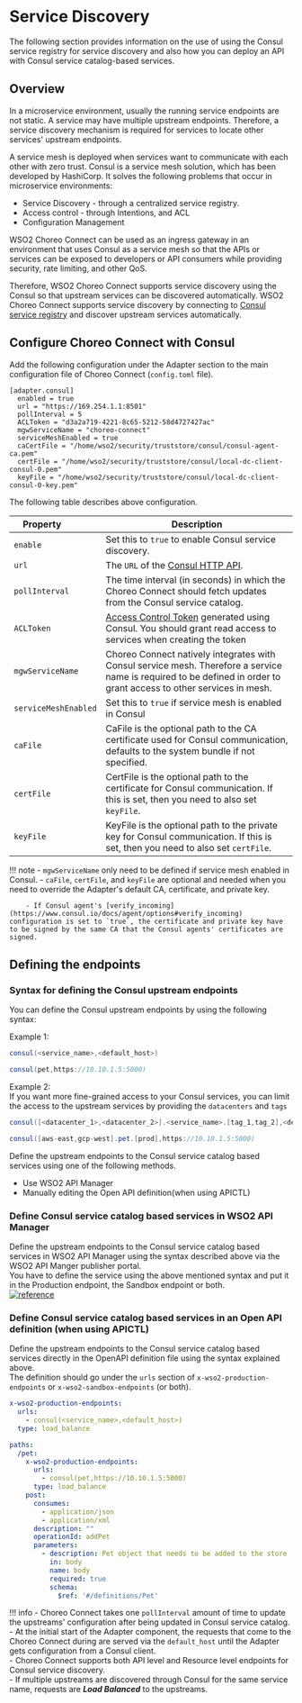 # Service Discovery

The following section provides information on the use of using the Consul service registry for service discovery and also how you can deploy an API with Consul service catalog-based services.

## Overview

In a microservice environment, usually the running service endpoints are not static. A service may have multiple upstream endpoints. Therefore, a service discovery mechanism is required for services to locate other services' upstream endpoints.

A service mesh is deployed when services want to communicate with each other with zero trust. Consul is a service mesh solution, which has been developed by HashiCorp. It solves the following problems that occur in microservice environments:

- Service Discovery - through a centralized service registry.
- Access control - through Intentions, and ACL
- Configuration Management

WSO2 Choreo Connect can be used as an ingress gateway in an environment that uses Consul as a service mesh so that the APIs or services can be exposed to developers or API consumers while providing security, rate limiting, and other QoS.

Therefore, WSO2 Choreo Connect supports service discovery using the Consul so that upstream services can be discovered automatically. WSO2 Choreo Connect supports service discovery by connecting to [Consul service registry](https://www.hashicorp.com/products/consul) and discover upstream services automatically.

## Configure Choreo Connect with Consul

Add the following configuration under the Adapter section to the main configuration file of Choreo Connect (`config.toml` file).

``` 
[adapter.consul]
  enabled = true
  url = "https://169.254.1.1:8501"
  pollInterval = 5
  ACLToken = "d3a2a719-4221-8c65-5212-58d4727427ac"
  mgwServiceName = "choreo-connect"
  serviceMeshEnabled = true
  caCertFile = "/home/wso2/security/truststore/consul/consul-agent-ca.pem"
  certFile = "/home/wso2/security/truststore/consul/local-dc-client-consul-0.pem"
  keyFile = "/home/wso2/security/truststore/consul/local-dc-client-consul-0-key.pem"
```

The following table describes above configuration.

|<div style="width:100px">Property</div>| Description                                                                    |
|---------------------------------------|--------------------------------------------------------------------------------|
| `enable`                              | Set this to `true` to enable Consul service discovery. |
| `url`                                 | The `URL` of the [Consul HTTP API](https://www.consul.io/api-docs#http-api-structure).|
| `pollInterval`                        | The time interval (in seconds) in which the Choreo Connect should fetch updates from the Consul service catalog.|
| `ACLToken`                            | [Access Control Token](https://learn.hashicorp.com/tutorials/consul/access-control-setup-production) generated using Consul. You should grant read access to services when creating the token|
| `mgwServiceName`                      | Choreo Connect natively integrates with Consul service mesh. Therefore a service name is required to be defined in order to grant access to other services in mesh. |
| `serviceMeshEnabled`                  | Set this to `true` if service mesh is enabled in Consul |
| `caFile`                              | CaFile is the optional path to the CA certificate used for Consul communication, defaults to the system bundle if not specified.|
| `certFile`                            | CertFile is the optional path to the certificate for Consul communication. If this is set, then you need to also set `keyFile`.|
| `keyFile`                             | KeyFile is the optional path to the private key for Consul communication. If this is set, then you need to also set `certFile`.|


!!! note
        - `mgwServiceName` only need to be defined if service mesh enabled in Consul.
        - `caFile`, `certFile`, and `keyFile` are optional and needed when you need to override the Adapter's default CA, certificate, and private key.<br>
        
        - If Consul agent's [verify_incoming](https://www.consul.io/docs/agent/options#verify_incoming) configuration is set to `true`, the certificate and private key have to be signed by the same CA that the Consul agents' certificates are signed.


## Defining the endpoints

### Syntax for defining the Consul upstream endpoints

You can define the Consul upstream endpoints by using the following syntax:

Example 1:

```java tab="Format"
consul(<service_name>,<default_host>)
```

```java tab="Example"
consul(pet,https://10.10.1.5:5000)
```

Example 2:<br>
If you want more fine-grained access to your Consul services, you can limit the access to the upstream services by providing
the `datacenters` and `tags`


```java tab="Format"
consul([<datacenter_1>,<datacenter_2>].<service_name>.[tag_1,tag_2],<default_host>)
```

```java tab="Example"
consul([aws-east,gcp-west].pet.[prod],https://10.10.1.5:5000)
```

Define the upstream endpoints to the Consul service catalog based services using one of the following methods.

- Use WSO2 API Manager
- Manually editing the Open API definition(when using APICTL)

### Define Consul service catalog based services in WSO2 API Manager

Define the upstream endpoints to the Consul service catalog based services in WSO2 API Manager using the syntax described above via the WSO2 API Manger publisher portal.<br>
You have to define the service using the above mentioned syntax and put it in the Production endpoint, the Sandbox endpoint or both.<br>
[![reference]({{base_path}}/assets/img/deploy/consul-apim.png)]({{base_path}}/assets/img/deploy/consul-apim.png)

### Define Consul service catalog based services in an Open API definition (when using APICTL)

Define the upstream endpoints to the Consul service catalog based services directly in the OpenAPI definition file using the syntax explained above. <br>
The definition should go under the `urls` section of `x-wso2-production-endpoints` or `x-wso2-sandbox-endpoints` (or both).


```yaml tab="Format"
x-wso2-production-endpoints:
  urls:
    - consul(<service_name>,<default_host>)
  type: load_balance
```

```yaml tab="Example"
paths:
  /pet:
    x-wso2-production-endpoints:
      urls:
        - consul(pet,https://10.10.1.5:5000)
      type: load_balance
    post:
      consumes:
        - application/json
        - application/xml
      description: ""
      operationId: addPet
      parameters:
        - description: Pet object that needs to be added to the store
          in: body
          name: body
          required: true
          schema:
            $ref: '#/definitions/Pet'
```

!!! info
        - Choreo Connect takes one `pollInterval` amount of time to update the upstreams' configuration after being updated in Consul service catalog.<br>
        - At the initial start of the Adapter component, the requests that come to the Choreo Connect during are served via the `default_host` until the Adapter gets configuration from a Consul client. <br>
        - Choreo Connect supports both API level and Resource level endpoints for Consul service discovery.<br>
        - If multiple upstreams are discovered through Consul for the same service name, requests are ***Load Balanced*** to the upstreams.
        <br>
